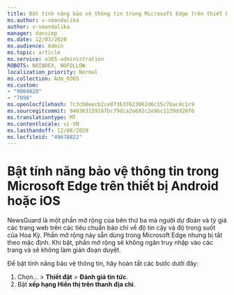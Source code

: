 ```yaml
---
title: Bật tính năng bảo vệ thông tin trong Microsoft Edge trên thiết bị Android hoặc iOS
ms.author: v-smandalika
author: v-smandalika
manager: dansimp
ms.date: 12/03/2020
ms.audience: Admin
ms.topic: article
ms.service: o365-administration
ROBOTS: NOINDEX, NOFOLLOW
localization_priority: Normal
ms.collection: Adm_O365
ms.custom:
- "9004028"
- "7098"
ms.openlocfilehash: 7c3cb0eecb2ce073637623062d6c15c7bac4c1c9
ms.sourcegitcommit: 94036315916fbc79dca2a692c2e9bc1139dd28f6
ms.translationtype: MT
ms.contentlocale: vi-VN
ms.lasthandoff: 12/08/2020
ms.locfileid: "49678822"
---
```

# <a name="turn-on-newsguard-in-microsoft-edge-on-an-android-or-ios-device"></a>Bật tính năng bảo vệ thông tin trong Microsoft Edge trên thiết bị Android hoặc iOS

NewsGuard là một phần mở rộng của bên thứ ba mà người dự đoán và tỷ giá các trang web trên các tiêu chuẩn báo chí về độ tin cậy và độ trong suốt của Hoa Kỳ. Phần mở rộng này sẵn dùng trong Microsoft Edge nhưng bị tắt theo mặc định. Khi bật, phần mở rộng sẽ không ngăn truy nhập vào các trang và sẽ không làm gián đoạn duyệt.

Để bật tính năng bảo vệ thông tin, hãy hoàn tất các bước dưới đây:
1. Chọn... > **Thiết đặt**  >  **Đánh giá tin tức**.
2. Bật **xếp hạng Hiển thị trên thanh địa chỉ**.